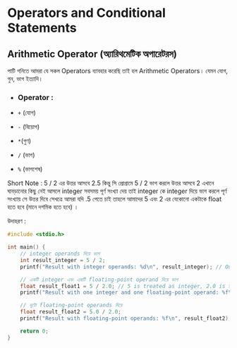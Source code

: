 # Operators and Conditional Statements

## Arithmetic Operator (অ্যারিথমেটিক অপারেটরস)

পাটি গনিতে আমরা যে সকল Operators ব্যাবহার করেছি তাই হল Arithmetic Operators। যেমন যোগ, গুন, ভাগ ইত্যাদি।

- ### Operator :

- `+` (যোগ)

- `-` (বিয়োগ)

- `*`(গুণ)

- `/` (ভাগ)

- `%` (ভাগশেষ)

Short Note : 5 / 2 এর উত্তর আসবে 2.5 কিন্তু সি প্রোগ্রামে 5 / 2 ভাগ করলে উত্তর আসবে 2 এখানে ঘাবড়ানোর কিছু নেই আসলে integer সবসময় পূর্ণ সংখ্যা দেয় তাই integer কে integer দিয়ে ভাগ করলে পূর্ণ সংখ্যায় সে উত্তর দিবে সেখত্রে আমরা যদি .5 পেতে চাই তাহলে আমাদের 5 এবং 2 এর যেকোনো একটাকে float হতে হবে (মানে দশমিক হতে হবে) ।

উদাহরণ :

```c
#include <stdio.h>

int main() {
    // integer operands দিয়ে ভাগ
    int result_integer = 5 / 2;
    printf("Result with integer operands: %d\n", result_integer); // Output: 2

    // একটি integer এবং একটি floating-point operand দিয়ে ভাগ
    float result_float1 = 5 / 2.0; // 5 is treated as integer, 2.0 is treated as floating-point
    printf("Result with one integer and one floating-point operand: %f\n", result_float1); // Output: 2.500000

    // দুটো floating-point operands দিয়ে
    float result_float2 = 5.0 / 2.0;
    printf("Result with floating-point operands: %f\n", result_float2); // Output: 2.500000

    return 0;
}
```
